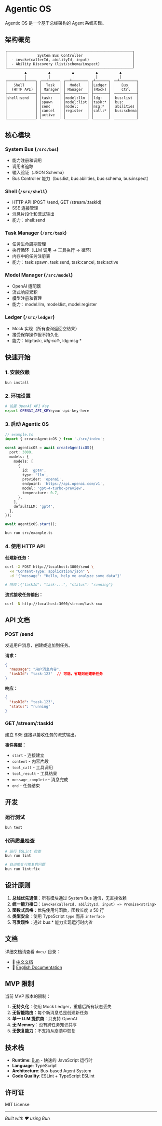# Agentic OS

Agentic OS 是一个基于总线架构的 Agent 系统实现。

## 架构概览

```
┌──────────────────────────────────────────────────────────┐
│              System Bus Controller                       │
│  - invoke(callerId, abilityId, input)                    │
│  - Ability Discovery (list/schema/inspect)               │
└──────────────────────────────────────────────────────────┘
         ▲          ▲          ▲          ▲          ▲
         │          │          │          │          │
┌────────┴────┐ ┌──┴─────┐ ┌──┴───────┐ ┌┴──────┐ ┌─┴────────┐
│   Shell     │ │  Task  │ │  Model   │ │Ledger │ │   Bus    │
│  (HTTP API) │ │ Manager│ │ Manager  │ │(Mock) │ │   Ctrl   │
├─────────────┤ ├────────┤ ├──────────┤ ├───────┤ ├──────────┤
│shell:send   │ │task:   │ │model:llm │ │ldg:   │ │bus:list  │
│             │ │spawn   │ │model:list│ │task:* │ │bus:      │
│             │ │send    │ │model:    │ │msg:*  │ │abilities │
│             │ │cancel  │ │register  │ │call:* │ │bus:schema│
│             │ │active  │ │          │ │       │ │          │
└─────────────┘ └────────┘ └──────────┘ └───────┘ └──────────┘
```

## 核心模块

### System Bus (`/src/bus`)
- 能力注册和调用
- 调用者追踪
- 输入验证（JSON Schema）
- Bus Controller 能力（bus:list, bus:abilities, bus:schema, bus:inspect）

### Shell (`/src/shell`)
- HTTP API (POST /send, GET /stream/:taskId)
- SSE 连接管理
- 消息片段化和流式输出
- 能力：shell:send

### Task Manager (`/src/task`)
- 任务生命周期管理
- 执行循环（LLM 调用 → 工具执行 → 循环）
- 内存中的任务注册表
- 能力：task:spawn, task:send, task:cancel, task:active

### Model Manager (`/src/model`)
- OpenAI 适配器
- 流式响应累积
- 模型注册和管理
- 能力：model:llm, model:list, model:register

### Ledger (`/src/ledger`)
- Mock 实现（所有查询返回空结果）
- 接受保存操作但不持久化
- 能力：ldg:task:*, ldg:call:*, ldg:msg:*

## 快速开始

### 1. 安装依赖

```bash
bun install
```

### 2. 环境设置

```bash
# 设置 OpenAI API Key
export OPENAI_API_KEY=your-api-key-here
```

### 3. 启动 Agentic OS

```typescript
// example.ts
import { createAgenticOS } from './src/index';

const agenticOS = await createAgenticOS({
  port: 3000,
  models: {
    models: [
      {
        id: 'gpt4',
        type: 'llm',
        provider: 'openai',
        endpoint: 'https://api.openai.com/v1',
        model: 'gpt-4-turbo-preview',
        temperature: 0.7,
      },
    ],
    defaultLLM: 'gpt4',
  },
});

await agenticOS.start();
```

```bash
bun run src/example.ts
```

### 4. 使用 HTTP API

**创建新任务：**
```bash
curl -X POST http://localhost:3000/send \
  -H "Content-Type: application/json" \
  -d '{"message": "Hello, help me analyze some data"}'

# 响应：{"taskId": "task-...", "status": "running"}
```

**流式接收任务输出：**
```bash
curl -N http://localhost:3000/stream/task-xxx
```

## API 文档

### POST /send

发送用户消息，创建或追加到任务。

**请求：**
```json
{
  "message": "用户消息内容",
  "taskId": "task-123"  // 可选，省略则创建新任务
}
```

**响应：**
```json
{
  "taskId": "task-123",
  "status": "running"
}
```

### GET /stream/:taskId

建立 SSE 连接以接收任务的流式输出。

**事件类型：**
- `start` - 连接建立
- `content` - 内容片段
- `tool_call` - 工具调用
- `tool_result` - 工具结果
- `message_complete` - 消息完成
- `end` - 任务结束

## 开发

### 运行测试

```bash
bun test
```

### 代码质量检查

```bash
# 运行 ESLint 检查
bun run lint

# 自动修复可修复的问题
bun run lint:fix
```

## 设计原则

1. **总线优先通信**：所有模块通过 System Bus 通信，无直接依赖
2. **统一能力接口**：`invoke(callerId, abilityId, input) => Promise<string>`
3. **函数式风格**：优先使用纯函数，函数长度 ≤ 50 行
4. **类型安全**：使用 TypeScript `type` 而非 `interface`
5. **可发现性**：通过 bus:* 能力实现运行时内省

## 文档

详细文档请查看 `docs/` 目录：

- 📖 [中文文档](./docs/zh-CN/)
- 📖 [English Documentation](./docs/en-US/)

## MVP 限制

当前 MVP 版本的限制：

1. **无持久化**：使用 Mock Ledger，重启后所有状态丢失
2. **无智能路由**：每个新消息总是创建新任务
3. **单一 LLM 提供商**：只支持 OpenAI
4. **无 Memory**：没有跨任务知识共享
5. **无恢复能力**：不支持从崩溃中恢复

## 技术栈

- **Runtime**: [Bun](https://bun.sh) - 快速的 JavaScript 运行时
- **Language**: TypeScript
- **Architecture**: Bus-based Agent System
- **Code Quality**: ESLint + TypeScript ESLint

## 许可证

MIT License

---

*Built with ❤️ using Bun*

